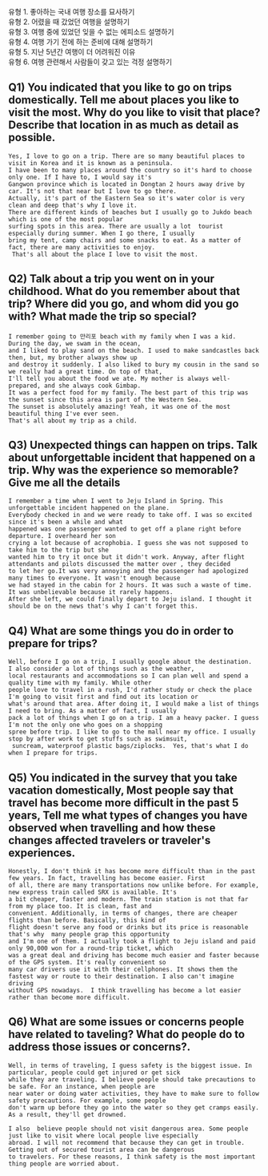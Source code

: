 유형 1. 좋아하는 국내 여행 장소를 묘사하기  
유형 2. 어렸을 때 갔었던 여행을 설명하기  
유형 3. 여행 중에 있었던 잊을 수 없는 에피소드 설명하기  
유형 4. 여행 가기 전에 하는 준비에 대해 설명하기  
유형 5. 지난 5년간 여행이 더 어려워진 이유  
유형 6. 여행 관련해서 사람들이 갖고 있는 걱정 설명하기  
## Q1) You indicated that you like to go on trips domestically. Tell me about places you like to visit the most. Why do you like to visit that place? Describe that location in as much as detail as possible.
```
Yes, I love to go on a trip. There are so many beautiful places to visit in Korea and it is known as a peninsula.
I have been to many places around the country so it's hard to choose only one. If I have to, I would say it's
Gangwon province which is located in Dongtan 2 hours away drive by car. It's not that near but I love to go there.
Actually, it's part of the Eastern Sea so it's water color is very clean and deep that's why I love it.
There are different kinds of beaches but I usually go to Jukdo beach which is one of the most popular
surfing spots in this area. There are usually a lot  tourist especially during summer. When I go there, I usually
bring my tent, camp chairs and some snacks to eat. As a matter of fact, there are many activities to enjoy.
 That's all about the place I love to visit the most.
```
## Q2) Talk about a trip you went on in your childhood. What do you remember about that trip? Where did you go, and whom did you go with? What made the trip so special?
```
I remember going to 만리포 beach with my family when I was a kid. During the day, we swam in the ocean,
and I liked to play sand on the beach. I used to make sandcastles back then, but, my brother always show up
and destroy it suddenly. I also liked to bury my cousin in the sand so we really had a great time. On top of that,
I'll tell you about the food we ate. My mother is always well-prepared, and she always cook Gimbap.
It was a perfect food for my family. The best part of this trip was the sunset since this area is part of the Western Sea.
The sunset is absolutely amazing! Yeah, it was one of the most beautiful thing I've ever seen.
That's all about my trip as a child.
```
## Q3) Unexpected things can happen on trips. Talk about unforgettable incident that happened on a trip. Why was the experience so memorable? Give me all the details
```
I remember a time when I went to Jeju Island in Spring. This unforgettable incident happened on the plane. 
Everybody checked in and we were ready to take off. I was so excited since it's been a while and what
happened was one passenger wanted to get off a plane right before departure. I overheard her son 
crying a lot because of acrophobia. I guess she was not supposed to take him to the trip but she
wanted him to try it once but it didn't work. Anyway, after flight attendants and pilots discussed the matter over , they decided
to let her go.It was very annoying and the passenger had apologized many times to everyone. It wasn't enough because
we had stayed in the cabin for 2 hours. It was such a waste of time. It was unbelievable because it rarely happens.
After she left, we could finally depart to Jeju island. I thought it should be on the news that's why I can't forget this.
```
## Q4) What are some things you do in order to prepare for trips?
```
Well, before I go on a trip, I usually google about the destination.  I also consider a lot of things such as the weather,
local restaurants and accommodations so I can plan well and spend a quality time with my family. While other
people love to travel in a rush, I'd rather study or check the place I'm going to visit first and find out its location or
what's around that area. After doing it, I would make a list of things I need to bring. As a matter of fact, I usually
pack a lot of things when I go on a trip. I am a heavy packer. I guess I'm not the only one who goes on a shopping
spree before trip. I like to go to the mall near my office. I usually stop by after work to get stuffs such as swimsuit,
 suncream, waterproof plastic bags/ziplocks.  Yes, that's what I do when I prepare for trips.
```
## Q5) You indicated in the survey that you take vacation domestically, Most people say that travel has become more difficult  in the past 5 years, Tell me what types of changes you have observed when travelling and how these changes affected travelers or traveler's experiences.
```
Honestly, I don't think it has become more difficult than in the past few years. In fact, travelling has become easier. First
of all, there are many transportations now unlike before. For example, new express train called SRX is available. It's
a bit cheaper, faster and modern. The train station is not that far from my place too. It is clean, fast and
convenient. Additionally, in terms of changes, there are cheaper flights than before. Basically, this kind of
flight doesn't serve any food or drinks but its price is reasonable that's why  many people grap this opportunity
and I'm one of them. I actually took a flight to Jeju island and paid only 90,000 won for a round-trip ticket, which
was a great deal and driving has become much easier and faster because of the GPS system. It's really convenient so
many car drivers use it with their cellphones. It shows them the fastest way or route to their destination. I also can't imagine driving
without GPS nowadays.  I think travelling has become a lot easier rather than become more difficult.
```
## Q6) What are some issues or concerns people have related to taveling? What do people do to address those issues or concerns?.
```
Well, in terms of traveling, I guess safety is the biggest issue. In particular, people could get injured or get sick
while they are traveling. I believe people should take precautions to be safe. For an instance, when people are
near water or doing water activities, they have to make sure to follow safety precautions. For example, some people
don't warm up before they go into the water so they get cramps easily. As a result, they'll get drowned. 

I also  believe people should not visit dangerous area. Some people just like to visit where local people live especially
abroad. I will not recommend that because they can get in trouble. Getting out of secured tourist area can be dangerous
to travelers. For these reasons, I think safety is the most important thing people are worried about.
```
